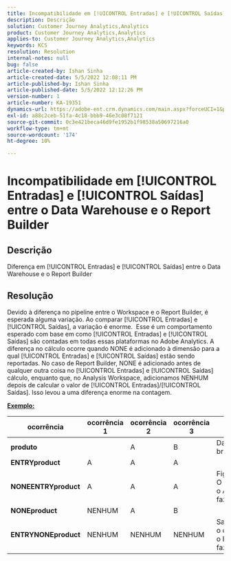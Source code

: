 ```yaml
---
title: Incompatibilidade em [!UICONTROL Entradas] e [!UICONTROL Saídas] entre o Data Warehouse e o Report Builder
description: Descrição
solution: Customer Journey Analytics,Analytics
product: Customer Journey Analytics,Analytics
applies-to: Customer Journey Analytics,Analytics
keywords: KCS
resolution: Resolution
internal-notes: null
bug: false
article-created-by: Ishan Sinha
article-created-date: 5/5/2022 12:08:11 PM
article-published-by: Ishan Sinha
article-published-date: 5/5/2022 12:12:26 PM
version-number: 1
article-number: KA-19351
dynamics-url: https://adobe-ent.crm.dynamics.com/main.aspx?forceUCI=1&pagetype=entityrecord&etn=knowledgearticle&id=92c7a606-6ccc-ec11-a7b5-6045bd00db25
exl-id: a88c2ceb-51fa-4c18-bbb9-46e3c08f7121
source-git-commit: 0c3e421beca46d9fe1952b1f98538a50697216a0
workflow-type: tm+mt
source-wordcount: '174'
ht-degree: 10%

---
```


# Incompatibilidade em [!UICONTROL Entradas] e [!UICONTROL Saídas] entre o Data Warehouse e o Report Builder

## Descrição

Diferença em [!UICONTROL Entradas] e [!UICONTROL Saídas] entre o Data Warehouse e o Report Builder

## Resolução


Devido à diferença no pipeline entre o Workspace e o Report Builder, é esperada alguma variação. Ao comparar [!UICONTROL Entradas] e [!UICONTROL Saídas], a variação é enorme. 
Esse é um comportamento esperado com base em como [!UICONTROL Entradas] e [!UICONTROL Saídas] são contadas em todas essas plataformas no Adobe Analytics. A diferença no cálculo ocorre quando NONE é adicionado à dimensão para a qual [!UICONTROL Entradas] e [!UICONTROL Saídas] estão sendo reportadas. No caso de Report Builder, NONE é adicionado antes de qualquer outra coisa no [!UICONTROL Entradas] e [!UICONTROL Saídas] cálculo, enquanto que, no Analysis Workspace, adicionamos NENHUM depois de calcular o valor de [!UICONTROL Entradas]/[!UICONTROL Saídas]. Isso levou a uma diferença enorme na contagem.

<u><b>Exemplo:</b></u>


| <b>ocorrência</b> | <b>ocorrência 1</b> | <b>ocorrência 2</b> | <b>ocorrência 3</b> |   |
| --- | --- | --- | --- | --- |
| <b>produto</b> |   | A | B | Dados brutos |
| <b>ENTRYproduct</b> | A | A | A |   |
| <b>NONEENTRYproduct</b> | A | A | A | Figura O que o AW faz |
| <b>NONEproduct</b> | NENHUM | A | B |   |
| <b>ENTRYNONEproduct</b> | NENHUM | NENHUM | NENHUM | Saiba o que o RB faz |
